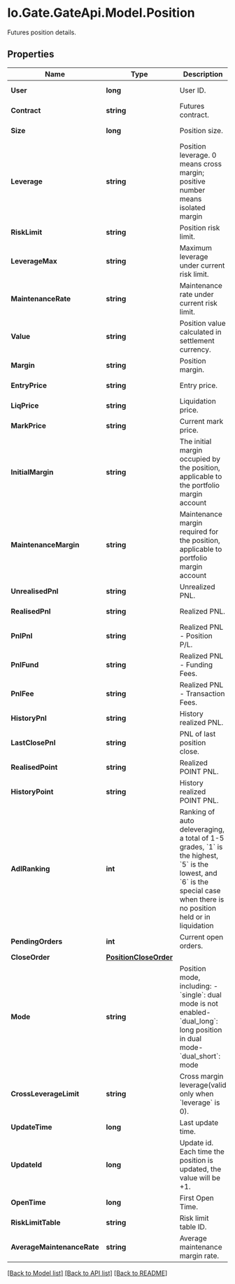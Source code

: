 
# Io.Gate.GateApi.Model.Position

Futures position details.

## Properties

Name | Type | Description | Notes
------------ | ------------- | ------------- | -------------
**User** | **long** | User ID. | [optional] [readonly] 
**Contract** | **string** | Futures contract. | [optional] [readonly] 
**Size** | **long** | Position size. | [optional] [readonly] 
**Leverage** | **string** | Position leverage. 0 means cross margin; positive number means isolated margin | [optional] 
**RiskLimit** | **string** | Position risk limit. | [optional] 
**LeverageMax** | **string** | Maximum leverage under current risk limit. | [optional] [readonly] 
**MaintenanceRate** | **string** | Maintenance rate under current risk limit. | [optional] [readonly] 
**Value** | **string** | Position value calculated in settlement currency. | [optional] [readonly] 
**Margin** | **string** | Position margin. | [optional] 
**EntryPrice** | **string** | Entry price. | [optional] [readonly] 
**LiqPrice** | **string** | Liquidation price. | [optional] [readonly] 
**MarkPrice** | **string** | Current mark price. | [optional] [readonly] 
**InitialMargin** | **string** | The initial margin occupied by the position, applicable to the portfolio margin account | [optional] [readonly] 
**MaintenanceMargin** | **string** | Maintenance margin required for the position, applicable to portfolio margin account | [optional] [readonly] 
**UnrealisedPnl** | **string** | Unrealized PNL. | [optional] [readonly] 
**RealisedPnl** | **string** | Realized PNL. | [optional] [readonly] 
**PnlPnl** | **string** | Realized PNL - Position P/L. | [optional] [readonly] 
**PnlFund** | **string** | Realized PNL - Funding Fees. | [optional] [readonly] 
**PnlFee** | **string** | Realized PNL - Transaction Fees. | [optional] [readonly] 
**HistoryPnl** | **string** | History realized PNL. | [optional] [readonly] 
**LastClosePnl** | **string** | PNL of last position close. | [optional] [readonly] 
**RealisedPoint** | **string** | Realized POINT PNL. | [optional] [readonly] 
**HistoryPoint** | **string** | History realized POINT PNL. | [optional] [readonly] 
**AdlRanking** | **int** | Ranking of auto deleveraging, a total of 1-5 grades, &#x60;1&#x60; is the highest, &#x60;5&#x60; is the lowest, and &#x60;6&#x60; is the special case when there is no position held or in liquidation | [optional] [readonly] 
**PendingOrders** | **int** | Current open orders. | [optional] [readonly] 
**CloseOrder** | [**PositionCloseOrder**](PositionCloseOrder.md) |  | [optional] 
**Mode** | **string** | Position mode, including:  - &#x60;single&#x60;: dual mode is not enabled- &#x60;dual_long&#x60;: long position in dual mode- &#x60;dual_short&#x60;: mode | [optional] 
**CrossLeverageLimit** | **string** | Cross margin leverage(valid only when &#x60;leverage&#x60; is 0). | [optional] 
**UpdateTime** | **long** | Last update time. | [optional] [readonly] 
**UpdateId** | **long** | Update id. Each time the position is updated, the value will be +1. | [optional] [readonly] 
**OpenTime** | **long** | First Open Time. | [optional] 
**RiskLimitTable** | **string** | Risk limit table ID. | [optional] [readonly] 
**AverageMaintenanceRate** | **string** | Average maintenance margin rate. | [optional] [readonly] 

[[Back to Model list]](../README.md#documentation-for-models)
[[Back to API list]](../README.md#documentation-for-api-endpoints)
[[Back to README]](../README.md)
